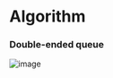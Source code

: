 # Algorithm
### Double-ended queue

![image](https://user-images.githubusercontent.com/73034554/134344136-c8d9602f-ed81-46b5-8a86-c4149eecba2f.png)
